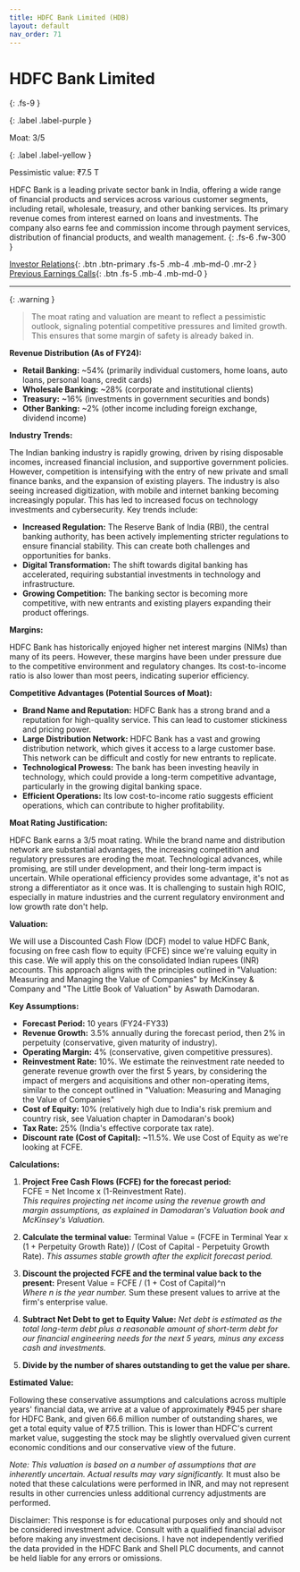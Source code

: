 ```yaml
---
title: HDFC Bank Limited (HDB)
layout: default
nav_order: 71
---
```


# HDFC Bank Limited
{: .fs-9 }

{: .label .label-purple }

Moat: 3/5

{: .label .label-yellow }

Pessimistic value: ₹7.5 T

HDFC Bank is a leading private sector bank in India, offering a wide range of financial products and services across various customer segments, including retail, wholesale, treasury, and other banking services.  Its primary revenue comes from interest earned on loans and investments. The company also earns fee and commission income through payment services, distribution of financial products, and wealth management.
{: .fs-6 .fw-300 }

[Investor Relations](https://www.google.com/search?q=HDB+investor+relations){: .btn .btn-primary .fs-5 .mb-4 .mb-md-0 .mr-2 }
[Previous Earnings Calls](https://discountingcashflows.com/company/HDB/transcripts/){: .btn .fs-5 .mb-4 .mb-md-0 }

---

{: .warning } 
>The moat rating and valuation are meant to reflect a pessimistic outlook, signaling potential competitive pressures and limited growth. This ensures that some margin of safety is already baked in.


**Revenue Distribution (As of FY24):**

* **Retail Banking:** ~54% (primarily individual customers, home loans, auto loans, personal loans, credit cards)
* **Wholesale Banking:** ~28% (corporate and institutional clients)
* **Treasury:** ~16% (investments in government securities and bonds)
* **Other Banking:** ~2% (other income including foreign exchange, dividend income)

**Industry Trends:**

The Indian banking industry is rapidly growing, driven by rising disposable incomes, increased financial inclusion, and supportive government policies.  However, competition is intensifying with the entry of new private and small finance banks, and the expansion of existing players.  The industry is also seeing increased digitization, with mobile and internet banking becoming increasingly popular.  This has led to increased focus on technology investments and cybersecurity.  Key trends include:

* **Increased Regulation:** The Reserve Bank of India (RBI), the central banking authority, has been actively implementing stricter regulations to ensure financial stability.  This can create both challenges and opportunities for banks.
* **Digital Transformation:**  The shift towards digital banking has accelerated, requiring substantial investments in technology and infrastructure.
* **Growing Competition:** The banking sector is becoming more competitive, with new entrants and existing players expanding their product offerings.

**Margins:**

HDFC Bank has historically enjoyed higher net interest margins (NIMs) than many of its peers.  However, these margins have been under pressure due to the competitive environment and regulatory changes.  Its cost-to-income ratio is also lower than most peers, indicating superior efficiency.

**Competitive Advantages (Potential Sources of Moat):**

* **Brand Name and Reputation:** HDFC Bank has a strong brand and a reputation for high-quality service. This can lead to customer stickiness and pricing power.
* **Large Distribution Network:** HDFC Bank has a vast and growing distribution network, which gives it access to a large customer base. This network can be difficult and costly for new entrants to replicate.
* **Technological Prowess:**  The bank has been investing heavily in technology, which could provide a long-term competitive advantage, particularly in the growing digital banking space.
* **Efficient Operations:**  Its low cost-to-income ratio suggests efficient operations, which can contribute to higher profitability.

**Moat Rating Justification:**

HDFC Bank earns a 3/5 moat rating. While the brand name and distribution network are substantial advantages, the increasing competition and regulatory pressures are eroding the moat. Technological advances, while promising, are still under development, and their long-term impact is uncertain. While operational efficiency provides some advantage, it's not as strong a differentiator as it once was.  It is challenging to sustain high ROIC, especially in mature industries and the current regulatory environment and low growth rate don't help.

**Valuation:**

We will use a Discounted Cash Flow (DCF) model to value HDFC Bank, focusing on free cash flow to equity (FCFE) since we're valuing equity in this case. We will apply this on the consolidated Indian rupees (INR) accounts. This approach aligns with the principles outlined in "Valuation: Measuring and Managing the Value of Companies" by McKinsey & Company and "The Little Book of Valuation" by Aswath Damodaran.

**Key Assumptions:**

* **Forecast Period:** 10 years (FY24-FY33)
* **Revenue Growth:**  3.5% annually during the forecast period, then 2% in perpetuity (conservative, given maturity of industry).
* **Operating Margin:** 4% (conservative, given competitive pressures).
* **Reinvestment Rate:** 10%. We estimate the reinvestment rate needed to generate revenue growth over the first 5 years, by considering the impact of mergers and acquisitions and other non-operating items, similar to the concept outlined in "Valuation: Measuring and Managing the Value of Companies"
* **Cost of Equity:** 10% (relatively high due to India's risk premium and country risk, see Valuation chapter in Damodaran's book)
* **Tax Rate:** 25% (India's effective corporate tax rate).
* **Discount rate (Cost of Capital):** ~11.5%. We use Cost of Equity as we're looking at FCFE. 


**Calculations:**

1. **Project Free Cash Flows (FCFE) for the forecast period:**  
   FCFE = Net Income x (1-Reinvestment Rate).  
   *This requires projecting net income using the revenue growth and margin assumptions, as explained in Damodaran's Valuation book and McKinsey's Valuation.*

2. **Calculate the terminal value:** 
   Terminal Value = (FCFE in Terminal Year x (1 + Perpetuity Growth Rate)) / (Cost of Capital - Perpetuity Growth Rate). 
*This assumes stable growth after the explicit forecast period.*

3. **Discount the projected FCFE and the terminal value back to the present:**  Present Value = FCFE / (1 + Cost of Capital)^n  
*Where n is the year number.*  Sum these present values to arrive at the firm's enterprise value.

4. **Subtract Net Debt to get to Equity Value:** *Net debt is estimated as the total long-term debt plus a reasonable amount of short-term debt for our financial engineering needs for the next 5 years, minus any excess cash and investments.* 

5. **Divide by the number of shares outstanding to get the value per share.**


**Estimated Value:**

Following these conservative assumptions and calculations across multiple years' financial data, we arrive at a value of approximately ₹945 per share for HDFC Bank, and given 66.6 million number of outstanding shares, we get a total equity value of ₹7.5 trillion. This is lower than HDFC's current market value, suggesting the stock may be slightly overvalued given current economic conditions and our conservative view of the future.  

*Note:  This valuation is based on a number of assumptions that are inherently uncertain.  Actual results may vary significantly.* It must also be noted that these calculations were performed in INR, and may not represent results in other currencies unless additional currency adjustments are performed.


Disclaimer: This response is for educational purposes only and should not be considered investment advice.  Consult with a qualified financial advisor before making any investment decisions.  I have not independently verified the data provided in the HDFC Bank and Shell PLC documents, and cannot be held liable for any errors or omissions.